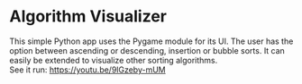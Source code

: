 # Algorithm Visualizer
This simple Python app uses the Pygame module for its UI. The user has the option between ascending or descending, insertion or bubble sorts. It can easily be extended to visualize other sorting algorithms.\
See it run: https://youtu.be/9lGzeby-mUM
